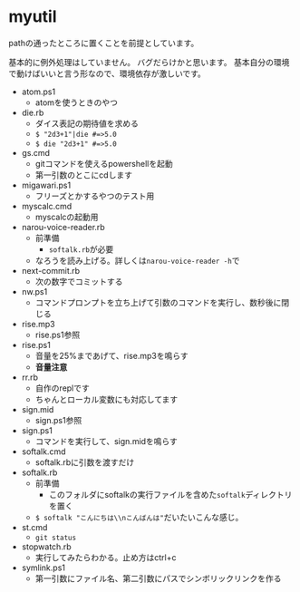 # myutil
pathの通ったところに置くことを前提としています。

基本的に例外処理はしていません。
バグだらけかと思います。
基本自分の環境で動けばいいと言う形なので、環境依存が激しいです。

- atom.ps1
	- atomを使うときのやつ
- die.rb
	- ダイス表記の期待値を求める
	- `$ "2d3+1"|die #=>5.0`
	- `$ die "2d3+1" #=>5.0`
- gs.cmd
	- gitコマンドを使えるpowershellを起動
	- 第一引数のとこにcdします
- migawari.ps1
	- フリーズとかするやつのテスト用
- myscalc.cmd
	- myscalcの起動用
- narou-voice-reader.rb
	- 前準備
		- `softalk.rb`が必要
	- なろうを読み上げる。詳しくは`narou-voice-reader -h`で
- next-commit.rb
	- 次の数字でコミットする
- nw.ps1
	- コマンドプロンプトを立ち上げて引数のコマンドを実行し、数秒後に閉じる
- rise.mp3
	- rise.ps1参照
- rise.ps1
	- 音量を25%まであげて、rise.mp3を鳴らす
	- **音量注意**
- rr.rb
	- 自作のreplです
	- ちゃんとローカル変数にも対応してます
- sign.mid
	- sign.ps1参照
- sign.ps1
	- コマンドを実行して、sign.midを鳴らす
- softalk.cmd
	- softalk.rbに引数を渡すだけ
- softalk.rb
	- 前準備
		- このフォルダにsoftalkの実行ファイルを含めた`softalk`ディレクトリを置く
	- `$ softalk "こんにちは\\nこんばんは"`だいたいこんな感じ。 
- st.cmd
	- `git status`
- stopwatch.rb
	- 実行してみたらわかる。止め方はctrl+c
- symlink.ps1
	- 第一引数にファイル名、第二引数にパスでシンボリックリンクを作る
